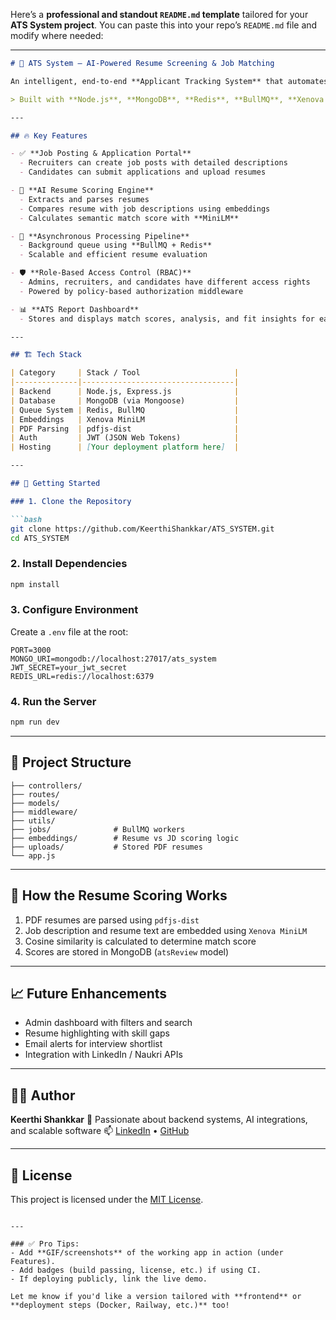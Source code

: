 Here’s a **professional and standout `README.md` template** tailored for your **ATS System project**. You can paste this into your repo’s `README.md` file and modify where needed:

---

````md
# 🧠 ATS System – AI-Powered Resume Screening & Job Matching

An intelligent, end-to-end **Applicant Tracking System** that automates resume parsing, evaluates candidate-job fit using semantic similarity, and enables recruiters to manage job postings and applications with ease.

> Built with **Node.js**, **MongoDB**, **Redis**, **BullMQ**, **Xenova MiniLM Embeddings**, and **Express.js**

---

## 🔥 Key Features

- ✅ **Job Posting & Application Portal**
  - Recruiters can create job posts with detailed descriptions
  - Candidates can submit applications and upload resumes

- 🤖 **AI Resume Scoring Engine**
  - Extracts and parses resumes
  - Compares resume with job descriptions using embeddings
  - Calculates semantic match score with **MiniLM**

- 🧵 **Asynchronous Processing Pipeline**
  - Background queue using **BullMQ + Redis**
  - Scalable and efficient resume evaluation

- 🛡️ **Role-Based Access Control (RBAC)**
  - Admins, recruiters, and candidates have different access rights
  - Powered by policy-based authorization middleware

- 📊 **ATS Report Dashboard**
  - Stores and displays match scores, analysis, and fit insights for each application

---

## 🏗️ Tech Stack

| Category     | Stack / Tool                     |
|--------------|----------------------------------|
| Backend      | Node.js, Express.js              |
| Database     | MongoDB (via Mongoose)           |
| Queue System | Redis, BullMQ                    |
| Embeddings   | Xenova MiniLM                    |
| PDF Parsing  | pdfjs-dist                       |
| Auth         | JWT (JSON Web Tokens)            |
| Hosting      | [Your deployment platform here]  |

---

## 🚀 Getting Started

### 1. Clone the Repository

```bash
git clone https://github.com/KeerthiShankkar/ATS_SYSTEM.git
cd ATS_SYSTEM
````

### 2. Install Dependencies

```bash
npm install
```

### 3. Configure Environment

Create a `.env` file at the root:

```env
PORT=3000
MONGO_URI=mongodb://localhost:27017/ats_system
JWT_SECRET=your_jwt_secret
REDIS_URL=redis://localhost:6379
```

### 4. Run the Server

```bash
npm run dev
```

---

## 📂 Project Structure

```
├── controllers/
├── routes/
├── models/
├── middleware/
├── utils/
├── jobs/              # BullMQ workers
├── embeddings/        # Resume vs JD scoring logic
├── uploads/           # Stored PDF resumes
└── app.js
```

---

## 🧠 How the Resume Scoring Works

1. PDF resumes are parsed using `pdfjs-dist`
2. Job description and resume text are embedded using `Xenova MiniLM`
3. Cosine similarity is calculated to determine match score
4. Scores are stored in MongoDB (`atsReview` model)

---

## 📈 Future Enhancements

* Admin dashboard with filters and search
* Resume highlighting with skill gaps
* Email alerts for interview shortlist
* Integration with LinkedIn / Naukri APIs

---

## 👨‍💻 Author

**Keerthi Shankkar**
🚀 Passionate about backend systems, AI integrations, and scalable software
📫 [LinkedIn](https://www.linkedin.com/in/keerthishankkar) • [GitHub](https://github.com/KeerthiShankkar)

---

## 📄 License

This project is licensed under the [MIT License](LICENSE).

```

---

### ✅ Pro Tips:
- Add **GIF/screenshots** of the working app in action (under Features).
- Add badges (build passing, license, etc.) if using CI.
- If deploying publicly, link the live demo.

Let me know if you'd like a version tailored with **frontend** or **deployment steps (Docker, Railway, etc.)** too!
```
